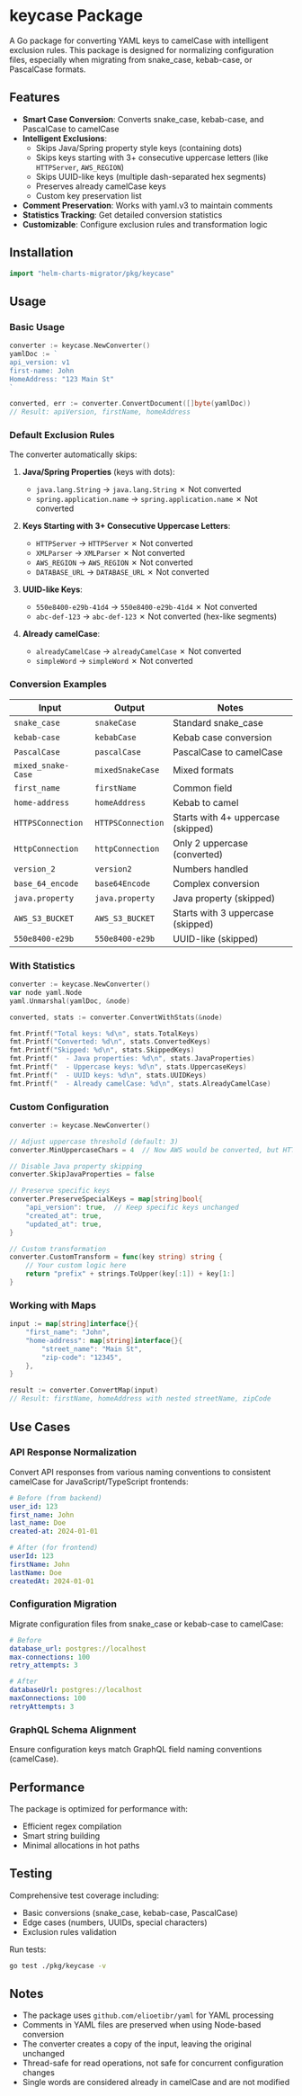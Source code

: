 # keycase Package

A Go package for converting YAML keys to camelCase with intelligent exclusion rules. This package is designed for normalizing configuration files, especially when migrating from snake_case, kebab-case, or PascalCase formats.

## Features

- **Smart Case Conversion**: Converts snake_case, kebab-case, and PascalCase to camelCase
- **Intelligent Exclusions**:
  - Skips Java/Spring property style keys (containing dots)
  - Skips keys starting with 3+ consecutive uppercase letters (like `HTTPServer`, `AWS_REGION`)
  - Skips UUID-like keys (multiple dash-separated hex segments)
  - Preserves already camelCase keys
  - Custom key preservation list
- **Comment Preservation**: Works with yaml.v3 to maintain comments
- **Statistics Tracking**: Get detailed conversion statistics
- **Customizable**: Configure exclusion rules and transformation logic

## Installation

```go
import "helm-charts-migrator/pkg/keycase"
```

## Usage

### Basic Usage

```go
converter := keycase.NewConverter()
yamlDoc := `
api_version: v1
first-name: John
HomeAddress: "123 Main St"
`

converted, err := converter.ConvertDocument([]byte(yamlDoc))
// Result: apiVersion, firstName, homeAddress
```

### Default Exclusion Rules

The converter automatically skips:

1. **Java/Spring Properties** (keys with dots):
   - `java.lang.String` → `java.lang.String` ✗ Not converted
   - `spring.application.name` → `spring.application.name` ✗ Not converted

2. **Keys Starting with 3+ Consecutive Uppercase Letters**:
   - `HTTPServer` → `HTTPServer` ✗ Not converted
   - `XMLParser` → `XMLParser` ✗ Not converted
   - `AWS_REGION` → `AWS_REGION` ✗ Not converted
   - `DATABASE_URL` → `DATABASE_URL` ✗ Not converted

3. **UUID-like Keys**:
   - `550e8400-e29b-41d4` → `550e8400-e29b-41d4` ✗ Not converted
   - `abc-def-123` → `abc-def-123` ✗ Not converted (hex-like segments)

4. **Already camelCase**:
   - `alreadyCamelCase` → `alreadyCamelCase` ✗ Not converted
   - `simpleWord` → `simpleWord` ✗ Not converted

### Conversion Examples

| Input | Output | Notes |
|-------|--------|-------|
| `snake_case` | `snakeCase` | Standard snake_case |
| `kebab-case` | `kebabCase` | Kebab case conversion |
| `PascalCase` | `pascalCase` | PascalCase to camelCase |
| `mixed_snake-Case` | `mixedSnakeCase` | Mixed formats |
| `first_name` | `firstName` | Common field |
| `home-address` | `homeAddress` | Kebab to camel |
| `HTTPSConnection` | `HTTPSConnection` | Starts with 4+ uppercase (skipped) |
| `HttpConnection` | `httpConnection` | Only 2 uppercase (converted) |
| `version_2` | `version2` | Numbers handled |
| `base_64_encode` | `base64Encode` | Complex conversion |
| `java.property` | `java.property` | Java property (skipped) |
| `AWS_S3_BUCKET` | `AWS_S3_BUCKET` | Starts with 3 uppercase (skipped) |
| `550e8400-e29b` | `550e8400-e29b` | UUID-like (skipped) |

### With Statistics

```go
converter := keycase.NewConverter()
var node yaml.Node
yaml.Unmarshal(yamlDoc, &node)

converted, stats := converter.ConvertWithStats(&node)

fmt.Printf("Total keys: %d\n", stats.TotalKeys)
fmt.Printf("Converted: %d\n", stats.ConvertedKeys)
fmt.Printf("Skipped: %d\n", stats.SkippedKeys)
fmt.Printf("  - Java properties: %d\n", stats.JavaProperties)
fmt.Printf("  - Uppercase keys: %d\n", stats.UppercaseKeys)
fmt.Printf("  - UUID keys: %d\n", stats.UUIDKeys)
fmt.Printf("  - Already camelCase: %d\n", stats.AlreadyCamelCase)
```

### Custom Configuration

```go
converter := keycase.NewConverter()

// Adjust uppercase threshold (default: 3)
converter.MinUppercaseChars = 4  // Now AWS would be converted, but HTTP wouldn't

// Disable Java property skipping
converter.SkipJavaProperties = false

// Preserve specific keys
converter.PreserveSpecialKeys = map[string]bool{
    "api_version": true,  // Keep specific keys unchanged
    "created_at": true,
    "updated_at": true,
}

// Custom transformation
converter.CustomTransform = func(key string) string {
    // Your custom logic here
    return "prefix" + strings.ToUpper(key[:1]) + key[1:]
}
```

### Working with Maps

```go
input := map[string]interface{}{
    "first_name": "John",
    "home-address": map[string]interface{}{
        "street_name": "Main St",
        "zip-code": "12345",
    },
}

result := converter.ConvertMap(input)
// Result: firstName, homeAddress with nested streetName, zipCode
```

## Use Cases

### API Response Normalization

Convert API responses from various naming conventions to consistent camelCase for JavaScript/TypeScript frontends:

```yaml
# Before (from backend)
user_id: 123
first_name: John
last_name: Doe
created-at: 2024-01-01

# After (for frontend)
userId: 123
firstName: John
lastName: Doe
createdAt: 2024-01-01
```

### Configuration Migration

Migrate configuration files from snake_case or kebab-case to camelCase:

```yaml
# Before
database_url: postgres://localhost
max-connections: 100
retry_attempts: 3

# After  
databaseUrl: postgres://localhost
maxConnections: 100
retryAttempts: 3
```

### GraphQL Schema Alignment

Ensure configuration keys match GraphQL field naming conventions (camelCase).

## Performance

The package is optimized for performance with:
- Efficient regex compilation
- Smart string building
- Minimal allocations in hot paths

## Testing

Comprehensive test coverage including:
- Basic conversions (snake_case, kebab-case, PascalCase)
- Edge cases (numbers, UUIDs, special characters)
- Exclusion rules validation

Run tests:
```bash
go test ./pkg/keycase -v
```

## Notes

- The package uses `github.com/elioetibr/yaml` for YAML processing
- Comments in YAML files are preserved when using Node-based conversion
- The converter creates a copy of the input, leaving the original unchanged
- Thread-safe for read operations, not safe for concurrent configuration changes
- Single words are considered already in camelCase and are not modified